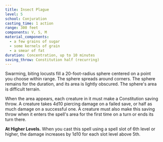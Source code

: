 ```yaml
---
title: Insect Plague
level: 5
school: Conjuration
casting_time: 1 action
range: 300 feet
components: V, S, M
material_components:
  - a few grains of sugar
  - some kernels of grain
  - a smear of fat
duration: Concentration, up to 10 minutes
saving_throw: Constitution half (recurring)
---
```


Swarming, biting locusts fill a 20-foot-radius sphere centered on a point you choose within range. The sphere spreads around corners. The sphere remains for the duration, and its area is lightly obscured. The sphere's area is difficult terrain.

When the area appears, each creature in it must make a Constitution saving throw. A creature takes 4d10 piercing damage on a failed save, or half as much damage on a successful one. A creature must also make this saving throw when it enters the spell's area for the first time on a turn or ends its turn there.

**At Higher Levels.** When you cast this spell using a spell slot of 6th level or higher, the damage increases by 1d10 for each slot level above 5th.
